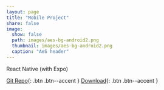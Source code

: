```yaml
---
layout: page
title: "Mobile Project"
share: false
image: 
  show: false
  path: images/aes-bg-android2.png
  thumbnail: images/aes-bg-android2.png
  caption: "AeS header"
---
```



React Native (with Expo)

[ <i class="fab fa-github"></i> Git Repo](https://github.com/crepeia/app-alcoolesaude){: .btn .btn--accent }
[ <i class="fas fa-download"></i> Download](https://github.com/crepeia/app-alcoolesaude/archive/master.zip){: .btn .btn--accent }